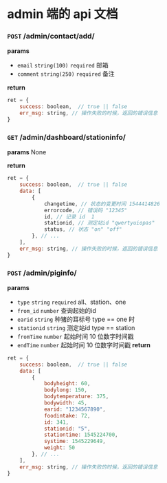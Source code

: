 # admin 端的 api 文档

### `POST` /admin/contact/add/
__params__
- `email` `string(100)` `required` 邮箱
- `comment` `string(250)` `required` 备注

__return__

```js
ret = {
    success: boolean,  // true || false
    err_msg: string, // 操作失败的时候，返回的错误信息
}
```

### `GET` /admin/dashboard/stationinfo/
__params__
None

__return__

```js
ret = {
    success: boolean,  // true || false
    data: [
        {
            changetime, // 状态的变更时间 1544414826
            errorcode, // 错误码 "12345"
            id, // 记录 id  1
            stationid, // 测定站id "qwertyuiopas"
            status, // 状态 "on" "off"
        }, // ...
    ],
    err_msg: string, // 操作失败的时候，返回的错误信息
}
```

### `POST` /admin/piginfo/
__params__
- `type` `string` `required` all、station、one
- `from_id` `number` 查询起始的id
- `earid` `string` 种猪的耳标号 type == one 时
- `stationid` `string` 测定站id type == station
- `fromTime` `number` 起始时间 10 位数字时间戳
- `endTime` `number` 起始时间 10 位数字时间戳
__return__

```js
ret = {
    success: boolean,  // true || false
    data: [
        {
            bodyheight: 60,
            bodylong: 150,
            bodytemperature: 375,
            bodywidth: 45,
            earid: "1234567890",
            foodintake: 72,
            id: 341,
            stationid: "5",
            stationtime: 1545224700,
            systime: 1545229649,
            weight: 50
        }, // ...
    ],
    err_msg: string, // 操作失败的时候，返回的错误信息
}
```
